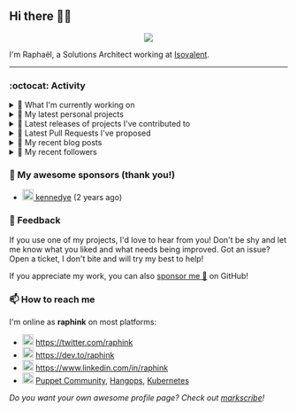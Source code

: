 ## Hi there 👋🏼


<p align="center">
  <a href="https://github.com/ryo-ma/github-profile-trophy"><img src="https://github-profile-trophy.vercel.app/?username=raphink&theme=darkhub&margin-w=15&margin-h=15&no-frame=true&column=5"/></a>
</p>


I'm Raphaël, a Solutions Architect working at [Isovalent](https://github.com/isovalent).

<hr />


### :octocat: Activity

<details>
<summary>👷 What I'm currently working on</summary>

- [raphink/dotfiles](https://github.com/raphink/dotfiles) -  (2 days ago)
- [raphink/genesis-maxwell](https://github.com/raphink/genesis-maxwell) - And God said: y:hiy &#39;wor which means &lt;maxwell&#39;s equations&gt; … and there was light! (2 weeks ago)
- [isovalent/grafana-dashboards](https://github.com/isovalent/grafana-dashboards) - Grafana dashboards for Cilium (3 weeks ago)
- [cilium/cilium](https://github.com/cilium/cilium) - eBPF-based Networking, Security, and Observability (1 month ago)
- [raphink/geneve_1564](https://github.com/raphink/geneve_1564) - LaTeX facsimile of a Bible de Genève, 1564 (2 months ago)
</details>

<details>
<summary>🌱 My latest personal projects</summary>

- [raphink/book-template](https://github.com/raphink/book-template) - book-template
- [raphink/rebel-base](https://github.com/raphink/rebel-base) - rebel-base
- [raphink/localhost-run-proxy](https://github.com/raphink/localhost-run-proxy) - 
- [raphink/dotfiles](https://github.com/raphink/dotfiles) - 
- [raphink/applicationsets-demo](https://github.com/raphink/applicationsets-demo) - 
</details>

<details>
<summary>🔭 Latest releases of projects I've contributed to</summary>

- [cilium/cilium](https://github.com/cilium/cilium) ([v1.14.0-snapshot.2](https://github.com/cilium/cilium/releases/tag/v1.14.0-snapshot.2), 1 day ago) - eBPF-based Networking, Security, and Observability
- [cilium/hubble](https://github.com/cilium/hubble) ([v0.11.4](https://github.com/cilium/hubble/releases/tag/v0.11.4), 4 days ago) - Hubble - Network, Service &amp; Security Observability for Kubernetes using eBPF
- [scraly/developers-conferences-agenda](https://github.com/scraly/developers-conferences-agenda) ([v1.0.2](https://github.com/scraly/developers-conferences-agenda/releases/tag/v1.0.2), 5 days ago) - This repository list a maximum of tech conferences&#39;s date and CFP in order to help conferences organizers, speakers &amp; attendees
- [cilium/cilium-cli](https://github.com/cilium/cilium-cli) ([v0.14.0](https://github.com/cilium/cilium-cli/releases/tag/v0.14.0), 5 days ago) - CLI to install, manage &amp; troubleshoot Kubernetes clusters running Cilium
- [cilium/tetragon](https://github.com/cilium/tetragon) ([v0.9.0](https://github.com/cilium/tetragon/releases/tag/v0.9.0), 3 weeks ago) - eBPF-based Security Observability and Runtime Enforcement
</details>

<details>
<summary>🔨 Latest Pull Requests I've proposed</summary>

</details>

<details>
<summary>📜 My recent blog posts</summary>

- [Towards a Modular DevOps Stack](https://dev.to/camptocamp-ops/towards-a-modular-devops-stack-257c) (1 year ago)
- [A 15-year Puppet Journey](https://dev.to/raphink/a-15-year-puppet-journey-4o39) (1 year ago)
- [How to allow dynamic Terraform Provider Configuration](https://dev.to/camptocamp-ops/how-to-allow-dynamic-terraform-provider-configuration-20ik) (2 years ago)
- [March Cloud Native Romandie Meetup](https://dev.to/camptocamp-ops/march-cloud-native-romandie-meetup-o2f) (2 years ago)
- [Immutability &amp; loose coupling: a match made in heaven](https://dev.to/camptocamp-ops/immutability-loose-coupling-a-match-made-in-heaven-37kl) (2 years ago)
</details>

<details>
<summary>👥 My recent followers</summary>

- [<img src="https://avatars.githubusercontent.com/u/3688186?u=512cc185593bde6b4a4f3ee02f09ccd66447c095&amp;v=4" height="20"/> bench](https://github.com/bench)
- [<img src="https://avatars.githubusercontent.com/u/569574?u=b6f8f44b60657870b2afd38f4bb5756f4506b289&amp;v=4" height="20"/> daenney](https://github.com/daenney)
- [<img src="https://avatars.githubusercontent.com/u/8177397?u=afd5f4bc785326b4ca04bd3140d931f34799ef91&amp;v=4" height="20"/> arn-ob](https://github.com/arn-ob)
- [<img src="https://avatars.githubusercontent.com/u/26209571?u=63f3a16fbb0ae6d2a2ff59658bdb6ec65fd0342f&amp;v=4" height="20"/> PapiHack](https://github.com/PapiHack)
- [<img src="https://avatars.githubusercontent.com/u/9934402?u=5d9370f25b297158a82f4767a2cedba20e36477e&amp;v=4" height="20"/> darox](https://github.com/darox)
</details>


### 💚 My awesome sponsors (thank you!)

- [<img src="https://avatars.githubusercontent.com/u/1110127?v=4" height="20"/> kennedye](https://github.com/kennedye) (2 years ago)


### 💬 Feedback

If you use one of my projects, I'd love to hear from you!
Don't be shy and let me know what you liked and what needs being improved.
Got an issue? Open a ticket, I don't bite and will try my best to help!

If you appreciate my work, you can also [sponsor me 💚](https://github.com/sponsors/raphink) on GitHub!


### 📫 How to reach me

I'm online as **raphink** on most platforms:

- <img src="https://raw.githubusercontent.com/FortAwesome/Font-Awesome/master/svgs/brands/twitter.svg" width="20" alt="Twitter" /> https://twitter.com/raphink
- <img src="https://raw.githubusercontent.com/FortAwesome/Font-Awesome/master/svgs/brands/dev.svg" width="20" alt="Blog" /> https://dev.to/raphink
- <img src="https://raw.githubusercontent.com/FortAwesome/Font-Awesome/master/svgs/brands/linkedin.svg" width="20" alt="LinkedIn" /> https://www.linkedin.com/in/raphink
- <img src="https://raw.githubusercontent.com/FortAwesome/Font-Awesome/master/svgs/brands/slack.svg" width="20" alt="Slack" /> [Puppet Community](https://slack.puppet.com/), [Hangops](https://signup.hangops.com/), [Kubernetes](https://slack.k8s.io/)

*Do you want your own awesome profile page? Check out [markscribe](https://github.com/muesli/markscribe)!*
